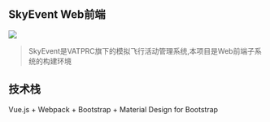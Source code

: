 ## SkyEvent Web前端
![](http://7xksvs.com1.z0.glb.clouddn.com/images/skyevent2-preview.png)

> SkyEvent是VATPRC旗下的模拟飞行活动管理系统,本项目是Web前端子系统的构建环境

## 技术栈

Vue.js + Webpack + Bootstrap + Material Design  for Bootstrap
